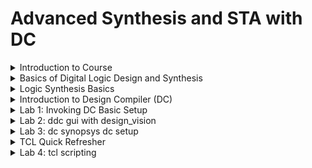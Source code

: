 # Advanced Synthesis and STA with DC

<details>
<summary>Introduction to Course</summary>
<br>
  
## Agenda

![image](https://github.com/user-attachments/assets/465e7ccd-0e4f-49a3-8499-9ac8be780f3b)

## Tools Used

![image](https://github.com/user-attachments/assets/c39fbdc8-eb36-461b-afae-dcfc6a5b533b)

## Prerequisites required

![image](https://github.com/user-attachments/assets/4c74f209-d0e4-4c10-b9fb-1f3ef7c845ec)

## Outcomes of the course

![image](https://github.com/user-attachments/assets/c4630ed1-c4f6-452c-8f39-a79e89545f7a)

</details>

<details>
<summary>Basics of Digital Logic Design and Synthesis</summary>
<br>

![image](https://github.com/user-attachments/assets/6739f061-1dc8-4d20-b09d-ed649f272e4c)

## The specifications are written in Hardware Description Language

![image](https://github.com/user-attachments/assets/c7514fe8-8341-488d-8690-ca332dce3413)

### Every design starts with target specification. This decides the architecture of the chip.

### This specification represented in programming language is the RTL (Register Transfer Logic)

### Example of RTL. It is nothing but a code

![image](https://github.com/user-attachments/assets/3ab0f50f-b4dc-4b00-b811-17e1be156847)

# What is Synthesis?

![image](https://github.com/user-attachments/assets/9133ceaa-a321-438d-8404-a0b80b180d65)

# What is .lib?

![image](https://github.com/user-attachments/assets/a4722537-28b5-409b-9b93-52caa6356201)

# Why different flavours of gate?

![image](https://github.com/user-attachments/assets/d7d91bd4-58b8-486f-9cbc-a04ae6c4a959)

# Why we need Slow cells?

![image](https://github.com/user-attachments/assets/1318fc94-8234-4f5c-8267-17c5f00d8955)

# Faster Cells Vs Slower Cells

![image](https://github.com/user-attachments/assets/0a6cb594-b2e7-4437-b30d-43edfd3eb2cc)

# Selection of Cells

![image](https://github.com/user-attachments/assets/9d6247f9-bd64-4ac0-8394-4447f142ffa0)

# Synthesis

![image](https://github.com/user-attachments/assets/42b0489c-65d5-42c6-bfea-539d6ddb3ea0)

</details>

<details>
<summary>Logic Synthesis Basics</summary>

## Example


![image](https://github.com/user-attachments/assets/21b0683c-e15b-4de5-9d34-ae4e983b1c37)

## Let us find which is the correct implementation with the following standard cell details

![image](https://github.com/user-attachments/assets/b38c534b-7db0-45c3-a519-5f45ec8abac1)

## Comparison of Implementations

![image](https://github.com/user-attachments/assets/eff8e5f2-f0f7-4df1-8b45-b6a779cddd1e)

# Goals of Logic Synthesis

![image](https://github.com/user-attachments/assets/c3ad1d35-9ca8-4fe0-b92f-2d9d22deaf33)

![image](https://github.com/user-attachments/assets/be39e294-bdab-4897-8164-9e032cae0d42)

</details>

<details>
<summary>Introduction to Design Compiler (DC)</summary>
<br>

## What is DC?

![image](https://github.com/user-attachments/assets/e92a467a-219b-46cb-8373-928c9be94d6a)

## Common Terminologies associated with DC

![image](https://github.com/user-attachments/assets/09f82b5c-7095-4f9b-9807-af1876a47fc6)

## Synopsys Design Constraints (SDC)

![image](https://github.com/user-attachments/assets/0b50a80d-5dc5-4788-8a8e-48fd4bd6990b)

# DC Setup

![image](https://github.com/user-attachments/assets/6e16877b-3593-430c-acb3-5fa1075753b6)

# Implementation flow of ASIC ----> Steps in converting RTL to the Physical database(GDS)

![image](https://github.com/user-attachments/assets/d757a911-6e08-4b7c-bdcc-76d507e668f2)

# DC Synthesis Flow

![image](https://github.com/user-attachments/assets/e68dc3ba-3c2b-4fce-9f80-14a307d63495)

</details>

<details>
<summary>Lab 1: Invoking DC Basic Setup</summary>
<br>

## Understanding sky130_fd_sc_hd__tt_025c_1v80.lib
![image](https://github.com/user-attachments/assets/e900066f-0dac-4371-90ad-7f820b422a13)

## Invoke DC using the commands

* csh
* dc_shell

![image](https://github.com/user-attachments/assets/61c0ae0f-ff85-419a-accf-af0c8afa4e07)

![image](https://github.com/user-attachments/assets/8f44d2dd-5e77-4708-8a80-3aeeb07bd659)

![image](https://github.com/user-attachments/assets/df5924af-1e57-4e8d-8339-5ac1ef458f01)

## Example

```
module lab1_flop_with_en ( input res , input clk , input d , input en , output reg q);
always @ (posedge clk , posedge res)
begin
	if(res)
		q <= 1'b0;
	else if(en)
		q <= d;	
end
endmodule

![image](https://github.com/user-attachments/assets/53a0aea5-5ec6-4129-8bda-e7e073fdf8a5)


```
read_verilog
![image](https://github.com/user-attachments/assets/11473abd-6c3e-4dfa-b3db-5b5a99026130)

write_verilog: write -f verilog -out lab1_net.v

![image](https://github.com/user-attachments/assets/a4d0db8f-a370-482b-840e-c3fafce2c2e0)

gtech library: Virtual library in DC to understand the design

![image](https://github.com/user-attachments/assets/be1f077a-d9d0-46a5-8a64-d1c10ce0ed3e)

read the library as: read_db sky130RTLDesignAndSynthesisWorkshop/DC_Workshop/lib/sky130_fd_sc_hd__tt_025c_1v80.db

![image](https://github.com/user-attachments/assets/6317961b-0820-46e7-8827-8b2b1845d5bb)

set target_library /home/vijayalaxmi/sky130RTLDesignAndSynthesisWorkshop/DC_WORKSHOP/lib/sky130_fd_sc_hd__tt_025C_1v80.db

set link_library {* /home/vijayalaxmi/sky130RTLDesignAndSynthesisWorkshop/DC_WORKSHOP/lib/sky130_fd_sc_hd__tt_025C_1v80.db} (here * signifies libraries in DC memory)

Syntax to link library 

![image](https://github.com/user-attachments/assets/81f2005c-1cbf-4943-bff8-43adf9c9a411)

link

![image](https://github.com/user-attachments/assets/7261fce0-050d-4b4b-863a-5eabc838a743)

compile

![image](https://github.com/user-attachments/assets/5fe5c24e-d4a1-49cd-bdf4-4f41612b4852)

write -f verilog -out lab1_net_with_sky130.v
![image](https://github.com/user-attachments/assets/edb1cdc6-b97d-44a6-87ab-e5527a98ed42)


</details>


<details>
<summary>Lab 2: ddc gui with design_vision</summary>
<br>

## To launch design_vision type

* csh
* design_vision
![image](https://github.com/user-attachments/assets/c689ac9f-04e3-4ec8-9abd-642ce3497dd4)

write -f ddc -out lab1.ddc (write is the syntax to tell the tool to write the information in ddc format)
![image](https://github.com/user-attachments/assets/8601b3d2-af84-4167-9355-6c5837a8b10e)

command to start gui is 
* start_gui
* read_ddc lab1.ddc
![image](https://github.com/user-attachments/assets/a9bdc1ef-49d0-4fb7-b9b8-2ef703a3a4bb)

## Difference between read_verilog and read_ddc

![image](https://github.com/user-attachments/assets/e17a0d77-8cee-4779-8ce7-38c53f2d5e01)

## Schematic View

![image](https://github.com/user-attachments/assets/a61937a9-a29c-4356-9124-3616f5c985cf)

## Got the same design as per expectation

![image](https://github.com/user-attachments/assets/8bbbb024-5a84-491f-9fc8-a7d84489df51)

</details>

<details>
<summary>Lab 3: dc synopsys dc setup</summary>
<br>

* csh
* dc_shell
* echo $target_library
* echo $link_library
* Every time while loading the dc perform the command
  -- set target_library /home/vijayalaxmi/sky130RTLDesignAndSynthesisWorkshop/DC_WORKSHOP/lib/sky130_fd_sc_hd__tt_025C_1v80.db
  -- set link_library {* $target_library}
* Instead of performing repetitative tasks, the solution is to invoke synopsys dc setup
![image](https://github.com/user-attachments/assets/f6b07c50-cbec-4a86-b071-2587dad73802)

gvim .synopsys_dc.setup
![image](https://github.com/user-attachments/assets/b8f51c5c-d5c6-4118-bdd6-1c7bbf8236e1)


Invoke dc again
after that type the command: echo $target_library
![image](https://github.com/user-attachments/assets/072b034c-9ac0-43e9-a56d-acb1eae71f52)


</details>

<details>
<summary>TCL Quick Refresher</summary>
<br>

## Set
#### For set $ is not used.
  
![image](https://github.com/user-attachments/assets/aeea0bc9-3618-4422-94a7-9e4630a91faa)

## Conditional Statements
#### Note: Strictly follow the syntax to avoid errors
##### if statement
  
![image](https://github.com/user-attachments/assets/41f23848-58cd-4511-8b1a-d69c5c98fcec)

##### while statement
![image](https://github.com/user-attachments/assets/e9986d69-ba64-476d-a4bd-a174c4b7d836)

##### for loop
![image](https://github.com/user-attachments/assets/4fdf1c9a-e2b0-44bb-b88d-fc55369b44e6)

##### foreach: General TCL statement/command
![image](https://github.com/user-attachments/assets/6a4840c8-a710-41b0-8866-dd93a90f1385)

##### DC specific command
![image](https://github.com/user-attachments/assets/318fb6c8-32ee-408c-b83b-64a1f3d0b33d)

</details>


<details>
<summary>Lab 4: tcl scripting</summary>
<br>

# How to create a variable
+ set i 0
+ echo $i
+ incr i
+ echo $i
+ for {set i 0} {$i < 12 } {incr i} {
  echo $i
  }
  
![image](https://github.com/user-attachments/assets/fab689a1-e3c1-4925-8e68-45916a501057)

## while statement
+ set i 0
+ while {$i < 11} {
  echo $i;
  incr i;
  }
  
![image](https://github.com/user-attachments/assets/ab1bd659-d85e-49bd-ba1c-a7e82cb1ec51)

* set i 0
* while {$i < 11} {
echo $i;
set i [expr $i+1];
}

![image](https://github.com/user-attachments/assets/a1a79d66-a695-43db-b424-001698145802)

## Creating a list
* set mylist [list a b c d e];
* echo $mylist
* foreach my_var $mylist {
  echo $my_var;
  }
  
![image](https://github.com/user-attachments/assets/22db2fef-56bf-48ec-a2ab-1f2540b417e1)

## get_lib_cells */*and*

![image](https://github.com/user-attachments/assets/d913e163-6d64-4e39-b229-0d30b8cab96a)

* foreach_in_collection my_var [get_lib_cells */*and*] {
  set my_var_name [get_object_name $my_var]; echo $my_var_name;
  }

  ![image](https://github.com/user-attachments/assets/45f97984-3595-4dd1-81ab-d7beb8ea4065)

## To launch gvim within the tcl command is
* sh gvim &
  
![image](https://github.com/user-attachments/assets/1a333dc2-dd7a-4555-9cd5-62260fee6057)

#### mycript.tcl

![image](https://github.com/user-attachments/assets/cf773a38-0ed4-4bed-a6ca-1b874ca0e016)

#### Program is corrected

* source myscript.tcl
  
![image](https://github.com/user-attachments/assets/3ae818fa-7b37-4214-82ca-1644c356643c)

#### Note: Printing with curly braces is a collection and without curly braces is a list

</details>










